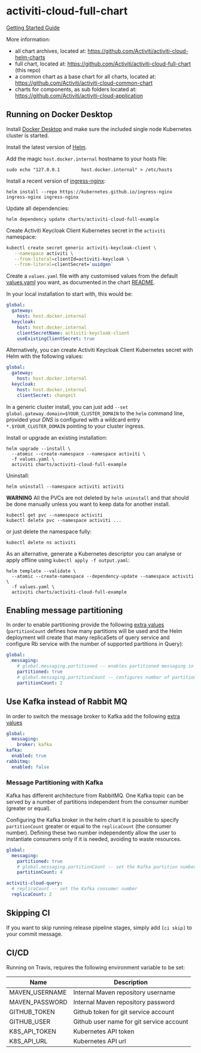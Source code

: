 # activiti-cloud-full-chart

[Getting Started Guide](https://activiti.gitbook.io/activiti-7-developers-guide/getting-started/getting-started-activiti-cloud)

More information:
* all chart archives, located at: https://github.com/Activiti/activiti-cloud-helm-charts
* full chart, located at: https://github.com/Activiti/activiti-cloud-full-chart (this repo)
* a common chart as a base chart for all charts, located at: https://github.com/Activiti/activiti-cloud-common-chart
* charts for components, as sub folders located at: https://github.com/Activiti/activiti-cloud-application

## Running on Docker Desktop

Install [Docker Desktop](https://www.docker.com/products/docker-desktop) and make sure the included single node Kubernetes cluster is started.

Install the latest version of [Helm](https://helm.sh).

Add the magic `host.docker.internal` hostname to your hosts file:

```shell
sudo echo "127.0.0.1        host.docker.internal" > /etc/hosts
```

Install a recent version of [ingress-nginx](https://kubernetes.github.io/ingress-nginx):

```shell
helm install --repo https://kubernetes.github.io/ingress-nginx ingress-nginx ingress-nginx
```

Update all dependencies:
```shell
helm dependency update charts/activiti-cloud-full-example
```
Create Activiti Keycloak Client Kubernetes secret in the `activiti` namespace:

```bash
kubectl create secret generic activiti-keycloak-client \
   --namespace activiti \
   --from-literal=clientId=activiti-keycloak \
   --from-literal=clientSecret=`uuidgen`
```

Create a `values.yaml` file with any customised values from the default [values.yaml](charts/activiti-cloud-full-example/values.yaml) you want, as documented in the chart [README](charts/activiti-cloud-full-example/README.md).

In your local installation to start with, this would be:
```yaml
global:
  gateway:
    host: host.docker.internal
  keycloak:
    host: host.docker.internal
    clientSecretName: activiti-keycloak-client
    useExistingClientSecret: true
```
Alternatively, you can create Activiti Keycloak Client Kubernetes secret with Helm with the following values:

```yaml
global:
  gateway:
    host: host.docker.internal
  keycloak:
    host: host.docker.internal
    clientSecret: changeit
```

In a generic cluster install, you can just add `--set global.gateway.domain=$YOUR_CLUSTER_DOMAIN` to the `helm` command line,
provided your _DNS_ is configured with a wildcard entry `*.$YOUR_CLUSTER_DOMAIN` pointing to your cluster ingress.

Install or upgrade an existing installation:
```shell
helm upgrade --install \
  --atomic --create-namespace --namespace activiti \
  -f values.yaml \
  activiti charts/activiti-cloud-full-example
```

Uninstall:
```shell
helm uninstall --namespace activiti activiti
```

**WARNING** All the PVCs are not deleted by `helm uninstall` and that should be done manually unless you want to keep data for another install.

```shell
kubectl get pvc --namespace activiti
kubectl delete pvc --namespace activiti ...
```
or just delete the namespace fully:
```shell
kubectl delete ns activiti
```

As an alternative, generate a Kubernetes descriptor you can analyse or apply offline using `kubectl apply -f output.yaml`:
```shell
helm template --validate \
  --atomic --create-namespace --dependency-update --namespace activiti \
  -f values.yaml \
  activiti charts/activiti-cloud-full-example
```

## Enabling message partitioning
In order to enable partitioning provide the following [extra values](https://github.com/Activiti/activiti-cloud-full-chart/blob/master/charts/activiti-cloud-full-example/partitioned-values.yaml) (`partitionCount` defines how many partitions will be used and the Helm deployment will create that many replicaSets of query service and configure Rb service with the number of supported partitions in Query):
```yaml
global:
  messaging:
    # global.messaging.partitioned -- enables partitioned messaging in combination with messaging.enabled=true && messaging.role=producer|consumer
    partitioned: true
    # global.messaging.partitionCount -- configures number of partitioned consumers
    partitionCount: 2
```

## Use Kafka instead of Rabbit MQ
In order to switch the message broker to Kafka add the following [extra values](https://github.com/Activiti/activiti-cloud-full-chart/blob/master/charts/activiti-cloud-full-example/kafka-values.yaml)
```yaml
global:
  messaging:
    broker: kafka
kafka:
  enabled: true
rabbitmq:
  enabled: false
```

### Message Partitioning with Kafka
Kafka has different architecture from RabbitMQ. One Kafka topic can be served by a number of partitions independent from the consumer number (greater or equal).

Configuring the Kafka broker in the helm chart it is possible to specify `partitionCount` greater or equal to the `replicaCount` (the consumer number).
Defining these two number independently allow the user to instantiate consumers only if it is needed, avoiding to waste resources.

```yaml
global:
  messaging:
    partitioned: true
    # global.messaging.partitionCount -- set the Kafka partition number
    partitionCount: 4

activiti-cloud-query:
  # replicaCount -- set the Kafka consumer number
  replicaCount: 2
```

## Skipping CI

If you want to skip running release pipeline stages, simply add `[ci skip]` to your commit message.

## CI/CD

Running on Travis, requires the following environment variable to be set:

| Name | Description |
|------|-------------|
| MAVEN_USERNAME | Internal Maven repository username |
| MAVEN_PASSWORD | Internal Maven repository password |
| GITHUB_TOKEN | Github token for git service account |
| GITHUB_USER | Github user name for git service account |
| K8S_API_TOKEN | Kubernetes API token |
| K8S_API_URL | Kubernetes API url |
